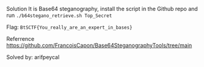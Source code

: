 Solution
It is Base64 steganography, install the script in the Github repo and run  `./b64stegano_retrieve.sh Top_Secret`

Flag: `BtSCTF{You_really_are_an_expert_in_bases}`

Referrence
https://github.com/FrancoisCapon/Base64SteganographyTools/tree/main

Solved by: arifpeycal
